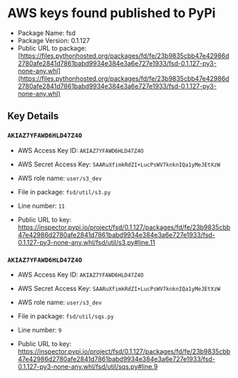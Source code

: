 # AWS keys found published to PyPi

* Package Name: fsd
* Package Version: 0.1.127
* Public URL to package: [https://files.pythonhosted.org/packages/fd/fe/23b9835cbb47e42986d2780afe2841d7861babd9934e384e3a6e727e1933/fsd-0.1.127-py3-none-any.whl](https://files.pythonhosted.org/packages/fd/fe/23b9835cbb47e42986d2780afe2841d7861babd9934e384e3a6e727e1933/fsd-0.1.127-py3-none-any.whl)

## Key Details

### `AKIAZ7YFAWD6HLD47Z4O`

* AWS Access Key ID: `AKIAZ7YFAWD6HLD47Z4O`
* AWS Secret Access Key: `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` 
* AWS role name: `user/s3_dev`
* File in package: `fsd/util/s3.py`
* Line number: `11`

* Public URL to key: https://inspector.pypi.io/project/fsd/0.1.127/packages/fd/fe/23b9835cbb47e42986d2780afe2841d7861babd9934e384e3a6e727e1933/fsd-0.1.127-py3-none-any.whl/fsd/util/s3.py#line.11



### `AKIAZ7YFAWD6HLD47Z4O`

* AWS Access Key ID: `AKIAZ7YFAWD6HLD47Z4O`
* AWS Secret Access Key: `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` 
* AWS role name: `user/s3_dev`
* File in package: `fsd/util/sqs.py`
* Line number: `9`

* Public URL to key: https://inspector.pypi.io/project/fsd/0.1.127/packages/fd/fe/23b9835cbb47e42986d2780afe2841d7861babd9934e384e3a6e727e1933/fsd-0.1.127-py3-none-any.whl/fsd/util/sqs.py#line.9


